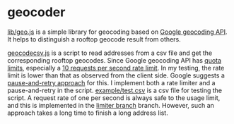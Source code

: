 geocoder
========
[lib/geo.js](./lib/geo.js) is a simple library for geocoding based on [Google geocoding API](https://developers.google.com/maps/documentation/geocoding/). It helps to distinguish a rooftop geocode result from others. 

[geocodecsv.js](./geocodecsv.js) is a script to read addresses from a csv file and get the corresponding rooftop geocodes. Since Google geocoding API has [quota limits](https://developers.google.com/maps/articles/geocodestrat#quota-limits), especially a [10 requests per second rate limit](https://developers.google.com/maps/documentation/geocoding/#Limits). In my testing, the rate limit is lower than that as observed from the client side. Google suggests a [pause-and-retry approach](https://developers.google.com/maps/documentation/business/articles/usage_limits#limitexceeded) for this. I implement both a rate limiter and a pause-and-retry in the script. [example/test.csv](./example/test.csv) is a csv file for testing the script. A request rate of one per second is always safe to the usage limit, and this is implemented in the [limiter branch](https://github.com/dongliu/geocoder/tree/limiter) branch. However, such an approach takes a long time to finish a long address list. 
